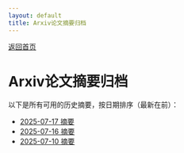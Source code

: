```yaml
---
layout: default
title: Arxiv论文摘要归档
---
```


[返回首页](index.md)

# Arxiv论文摘要归档

以下是所有可用的历史摘要，按日期排序（最新在前）：

- [2025-07-17 摘要](summary_20250717_044040.md)
- [2025-07-16 摘要](summary_20250716_044050.md)
- [2025-07-10 摘要](summary_20250710_073237.md)